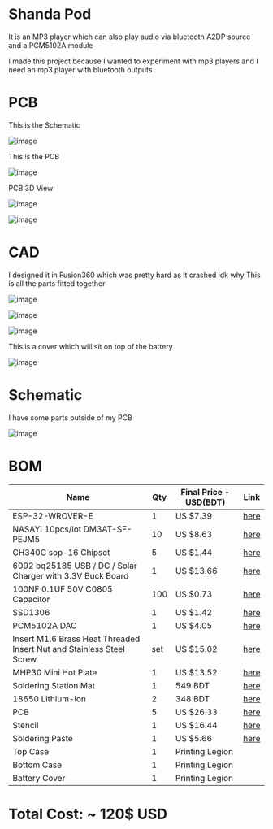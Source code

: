 # Shanda Pod

It is an MP3 player which can also play audio via bluetooth A2DP source and a PCM5102A module

I made this project because I wanted to experiment with mp3 players and I need an mp3 player with bluetooth outputs



# PCB

This is the Schematic

![image](https://github.com/user-attachments/assets/cf8cf1f3-c7ba-49cb-905d-fadb41d9e061)

This is the PCB

![image](https://github.com/user-attachments/assets/6d1f8f3b-7623-45f1-9f0d-37e547d24f50)

PCB 3D View

![image](https://github.com/user-attachments/assets/0cee2dc1-547c-40cf-bc6e-119007cd48e9)

![image](https://github.com/user-attachments/assets/67973c7a-71bb-4a7b-8afd-93fdf554f7eb)

# CAD

I designed it in Fusion360 which was pretty hard as it crashed idk why
This is all the parts fitted together

![image](https://github.com/user-attachments/assets/54d672a2-447d-456d-83e9-0dbab54f1c1c)

![image](https://github.com/user-attachments/assets/aadc1ebf-4b1a-40b2-a2d2-d49b0a1fa7a9)

![image](https://github.com/user-attachments/assets/4ba33e3b-781a-419d-9343-8330eccdd122)

This is a cover which will sit on top of the battery

![image](https://github.com/user-attachments/assets/d2665aa3-3a77-4949-9ecc-f9aa24d3bc90)


# Schematic

I have some parts outside of my PCB

![image](https://github.com/user-attachments/assets/d00d3899-5d28-4b81-9fc1-e293170bbf6d)

# BOM

| Name                                                                  | Qty | Final Price - USD(BDT) | Link                                                                                                                |
| --------------------------------------------------------------------- | --- | ----------------------- | ------------------------------------------------------------------------------------------------------------------- |
| ESP-32-WROVER-E                                                       | 1   | US $7.39                | [here](https://www.aliexpress.com/item/1005008347478258.html?spm=a2g0o.cart.0.0.35b638daQUHsS4&mp=1)                                                             |
| NASAYI 10pcs/lot DM3AT-SF-PEJM5                                       | 10  | US $8.63                | [here](https://www.aliexpress.com/item/1005009250329013.html?spm=a2g0o.cart.0.0.35b638daQUHsS4&mp=1&pdp_ext_f=%7B%22cart2PdpParams%22%3A%7B%22pdpBusinessMode%22%3A%22retail%22%7D%7D)                                  |
| CH340C sop-16 Chipset                                                 | 5   | US $1.44                | [here](https://www.aliexpress.com/item/1005004970840775.html?spm=a2g0o.cart.0.0.35b638daQUHsS4&mp=1)                                           |
| 6092 bq25185 USB / DC / Solar Charger with 3.3V Buck Board            | 1   | US $13.66               | [here](https://www.aliexpress.com/item/1005008651296534.html?spm=a2g0o.cart.0.0.35b638daQUHsS4&mp=1)                                                                |
| 100NF 0.1UF 50V C0805 Capacitor                                       | 100 | US $0.73                | [here](https://www.aliexpress.com/item/1115774532.html?spm=a2g0o.cart.0.0.35b638daQUHsS4&mp=1)                                                                                   |
|  SSD1306                                                              | 1   | US $1.42                | [here](https://www.aliexpress.com/item/1005003780343300.html?spm=a2g0o.cart.0.0.35b638daQUHsS4&mp=1)                                                                                   |
| PCM5102A DAC                                                          | 1   | US $4.05                | [here](https://www.aliexpress.com/item/1005006104368969.html?spm=a2g0o.cart.0.0.35b638daQUHsS4&mp=1)                                                                                   |
| Insert M1.6 Brass Heat Threaded Insert Nut and Stainless Steel Screw  |set  | US $15.02               | [here](https://www.aliexpress.com/item/1005004837433548.html?spm=a2g0o.cart.0.0.35b638daQUHsS4&mp=1)                                                                                   |
| MHP30 Mini Hot Plate                                                  | 1   | US $13.52               | [here](https://www.aliexpress.com/item/1005005887052045.html?spm=a2g0o.cart.0.0.72f938daHYVVmK&mp=1)          |
| Soldering Station Mat                                                 | 1   | 549 BDT                 | [here](https://www.daraz.com.bd/products/silicone-solder-mat-magnetic-heat-insulation-mobile-repairing-mat-with-tools-parts-organizer-electronics-repair-mat-for-soldering-iron-858a-878d-heat_gun-phone-and-computer-repair-repair-tools-mate-i191199032-s1162814870.html)                                                           |
| 18650 Lithium-ion                                                     | 2   | 348 BDT                 | [here](https://www.daraz.com.bd//products/i337388376-s1645620986.html?spm=a2o42.cart.0.0.5b8f282903B5mN&urlFlag=true&tradePath=%2CcartPriceDrop%2Ccart)                                           |
| PCB                                                                   | 5   | US $26.33               | [here](https://hc-cdn.hel1.your-objectstorage.com/s/v3/5455ea8c31c934fb2887d1aa5c563d31bf35e860_image.png)                                          |
| Stencil                                                               | 1   | US $16.44               | [here](https://hc-cdn.hel1.your-objectstorage.com/s/v3/5455ea8c31c934fb2887d1aa5c563d31bf35e860_image.png)                                         |                                                                                 |
| Soldering Paste                                                       | 1   | US $5.66                | [here](https://www.aliexpress.com/item/1005006866665560.html?spm=a2g0o.productlist.main.1.6cdaixN5ixN5lS&algo_pvid=d2d48ad6-fe2d-4fcb-97f4-56ea489d9285&pdp_ext_f=%7B%22order%22%3A%223526%22%2C%22eval%22%3A%221%22%7D&utparam-url=scene%3Asearch%7Cquery_from%3A)                                         |        
| Top Case                                                              | 1   | Printing Legion         | 
| Bottom Case                                                           | 1   | Printing Legion         |
| Battery Cover                                                         | 1   | Printing Legion         |

# Total Cost: ~ 120$ USD

